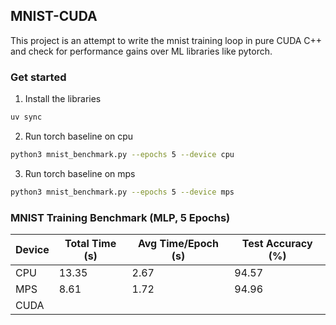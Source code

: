 ## MNIST-CUDA

This project is an attempt to write the mnist training loop in pure CUDA C++ and check for performance gains over ML libraries like pytorch.

### Get started

1. Install the libraries

```bash
uv sync
```

2. Run torch baseline on cpu

```bash
python3 mnist_benchmark.py --epochs 5 --device cpu
```

3. Run torch baseline on mps

```bash
python3 mnist_benchmark.py --epochs 5 --device mps
```

### MNIST Training Benchmark (MLP, 5 Epochs)

| Device | Total Time (s) | Avg Time/Epoch (s) | Test Accuracy (%) |
|--------|----------------|------------------|-----------------|
| CPU    | 13.35          | 2.67             | 94.57           |
| MPS    | 8.61           | 1.72             | 94.96           |
| CUDA   |                |                  |                 |
